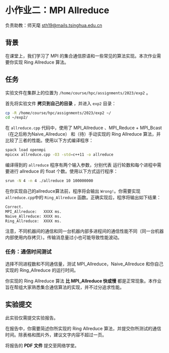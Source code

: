 # 小作业二：MPI Allreduce

负责助教：师天麾 sth19@mails.tsinghua.edu.cn

## 背景

在课堂上，我们学习了 MPI 的集合通信原语和一些常见的算法实现。本次作业需要你实现 Ring Allreduce 算法。

## 任务

实验文件在集群上的位置为 `/home/course/hpc/assignments/2023/exp2` 。

首先将实验文件 **拷贝到自己的目录** ，并进入 `exp2` 目录：

```bash
cp -R /home/course/hpc/assignments/2023/exp2 ~/
cd ~/exp2/
```

在 `allreduce.cpp` 代码中，使用了 MPI_Allreduce 、MPI_Reduce + MPI_Bcast（在之后称为Naive_Allreduce） 和（待）手动实现的 Ring Allreduce 算法，并比较了三者的性能。使用以下方式编译程序：

```bash
spack load openmpi
mpicxx allreduce.cpp -O3 -std=c++11 -o allreduce
```

编译得到的 `allreduce` 程序有两个输入参数，分别代表 运行轮数和每个进程中需要进行 allreduce 的 float 个数。使用以下方式运行程序：

```bash
srun -N 4 -n 4 ./allreduce 10 100000000
```

在你实现自己的allreduce算法前，程序将会输出 `Wrong!`。你需要实现`allreduce.cpp`中的 `Ring_Allreduce` 函数。正确实现后，程序将输出如下结果：

```bash
Correct.
MPI_Allreduce:   XXXX ms.
Naive_Allreduce: XXXX ms. 
Ring_Allreduce:  XXXX ms.
```

注意，不同机器间的通信和同一台机器内部多进程间的通信性能不同（同一台机器内部使用内存拷贝）。传输消息量过小也可能导致性能波动。

### 任务：通信时间测试

选择不同进程数和不同通信量，测试 MPI_Allreduce，Naive_Allreduce 和你自己实现的 Ring_Allreduce 的运行时间。

你实现的 Ring Allreduce 算法 **比 MPI_Allreduce 快或慢** 都是正常现象。本作业旨在帮组大家熟悉集合通信算法的实现，并不过分追求性能。

## 实验提交

此实验仅需提交实验报告。

在报告中，你需要简述你所实现的 Ring Allreduce 算法，并提交你所测试的通信时间。除表格和图片外，建议文字内容不超过一页。

将报告的 **PDF 文件** 提交至网络学堂。

